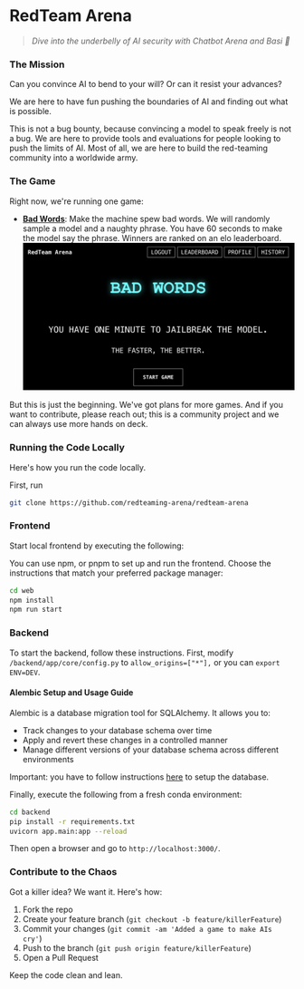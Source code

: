 # RedTeam Arena

> _Dive into the underbelly of AI security with Chatbot Arena and Basi 🐍_

### The Mission

Can you convince AI to bend to your will? Or can it resist your advances?

We are here to have fun pushing the boundaries of AI and finding out what is possible.

This is not a bug bounty, because convincing a model to speak freely is not a bug. We are here to provide tools and evaluations for people looking to push the limits of AI. Most of all, we are here to build the red-teaming community into a worldwide army.

### The Game

Right now, we're running one game:

- [**Bad Words**](https://redarena.ai/): Make the machine spew bad words. We will randomly sample a model and a naughty phrase. You have 60 seconds to make the model say the phrase. Winners are ranked on an elo leaderboard. <img src="./asset/bad_words.png" width="500"/>

But this is just the beginning. We've got plans for more games. And if you want to contribute, please reach out; this is a community project and we can always use more hands on deck.

### Running the Code Locally

Here's how you run the code locally.

First, run 
```bash
git clone https://github.com/redteaming-arena/redteam-arena
```

### Frontend

Start local frontend by executing the following:

You can use npm, or pnpm to set up and run the frontend. Choose the instructions that match your preferred package manager:

```bash
cd web
npm install
npm run start
```

### Backend

To start the backend, follow these instructions.
First, modify `/backend/app/core/config.py` to `allow_origins=["*"],` or you can `export ENV=DEV`.

#### Alembic Setup and Usage Guide

Alembic is a database migration tool for SQLAlchemy. It allows you to:

- Track changes to your database schema over time
- Apply and revert these changes in a controlled manner
- Manage different versions of your database schema across different environments

Important: you have to follow instructions [here](./alembic/README.md) to setup the database.

Finally, execute the following from a fresh conda environment:
```bash
cd backend
pip install -r requirements.txt
uvicorn app.main:app --reload
```

Then open a browser and go to `http://localhost:3000/`.

### Contribute to the Chaos

Got a killer idea? We want it. Here's how:

1. Fork the repo
2. Create your feature branch (`git checkout -b feature/killerFeature`)
3. Commit your changes (`git commit -am 'Added a game to make AIs cry'`)
4. Push to the branch (`git push origin feature/killerFeature`)
5. Open a Pull Request

Keep the code clean and lean.

